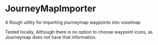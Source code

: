 # JourneyMapImporter
A Rough utility for importing journeymap waypoints into voxelmap

Tested locally, Although there is no option to choose waypoint icons, as Journeymap does not have that information.
